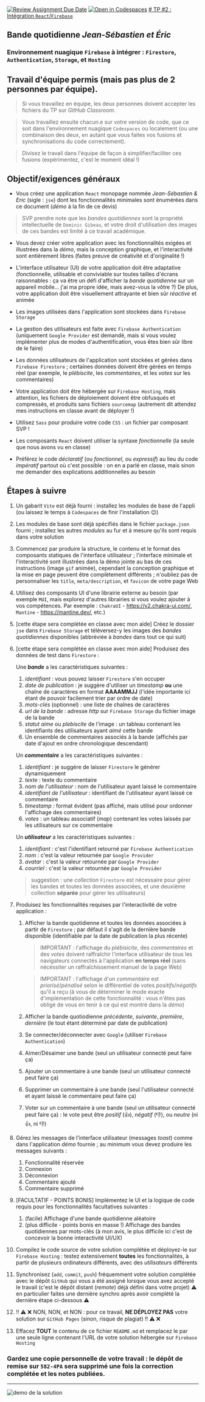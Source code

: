 [![Review Assignment Due Date](https://classroom.github.com/assets/deadline-readme-button-24ddc0f5d75046c5622901739e7c5dd533143b0c8e959d652212380cedb1ea36.svg)](https://classroom.github.com/a/rYOXzeBb)
[![Open in Codespaces](https://classroom.github.com/assets/launch-codespace-7f7980b617ed060a017424585567c406b6ee15c891e84e1186181d67ecf80aa0.svg)](https://classroom.github.com/open-in-codespaces?assignment_repo_id=14947796)
[# TP #2 : Intégration `React`/`Firebase`](https://bd-jse.web.app/)
## Bande quotidienne *Jean-Sébastien et Éric*
### Environnement nuagique `Firebase` à intégrer : `Firestore`, `Authentication`, `Storage`, et `Hosting`

## Travail d'équipe permis (mais pas plus de 2 personnes par équipe).

>Si vous travaillez en équipe, les deux personnes doivent accepter les fichiers du TP sur *GitHub Classroom*.

>Vous travaillez ensuite chacun.e sur votre version de code, que ce soit dans l'environnement nuagique `Codespaces` ou localement (ou une combinaison des deux, en autant que vous faites vos fusions et synchronisations du code correctement).

>Divisez le travail dans l'équipe de façon à simplifier/faciliter ces fusions (expérimentez, c'est le moment idéal !)

## Objectif/exigences généraux
* Vous créez une application `React` monopage nommée *Jean-Sébastien & Eric* (sigle : `jse`) dont les fonctionnalités minimales sont énumérées dans ce document (*démo* à la fin de ce devis)

>SVP prendre note que les *bandes quotidiennes* sont la propriété intellectuelle de `Dominic Gibeau`, et votre droit d'utilisation des images de ces bandes est limité à ce travail académique.

* Vous devez créer votre application avec les fonctionnalités exigées et illustrées dans la *démo*, mais la conception graphique, et l'interactivité sont entièrement libres (faites preuve de créativité et d'originalité !)

* L'interface utilisateur (UI) de votre application doit être adaptative (fonctionnelle, utilisable et conviviable sur toutes tailles d'écrans raisonnables : ça va être un défi d'afficher la *bande quotidienne* sur un appareil mobile... j'ai ma propre idée, mais avez-vous la vôtre ?) De plus, votre application doit être visuellement attrayante et bien sûr *réactive* et animée

* Les images utilisées dans l'application sont stockées dans `Firebase Storage`

* La gestion des utilisateurs est faite avec `Firebase Authentication` (uniquement `Google Provider` est demandé, mais si vous voulez implémenter plus de modes d'authentification, vous êtes bien sûr libre de le faire)

* Les données utilisateurs de l'application sont stockées et gérées dans `Firebase Firestore` ; certaines données doivent être gérées en temps réel (par exemple, le *plébiscite*, les *commentaires*, et les *votes* sur les commentaires)

* Votre application doit être hébergée sur `Firebase Hosting`, mais attention, les fichiers de déploiement doivent être obfusqués et compressés, et produits sans fichiers `sourcemap` (autrement dit attendez mes instructions en classe avant de déployer !)

* Utilisez `Sass` pour produire votre code `CSS` : un fichier par composant SVP ! 

* Les composants `React` doivent utiliser la syntaxe *fonctionnelle* (la seule que nous avons vu en classe)

* Préférez le code *déclaratif* (ou *fonctionnel*, ou *expressif*) au lieu du code *impératif* partout où c'est possible : on en a parlé en classe, mais sinon me demander des explications additionnelles au besoin

## Étapes à suivre
1. Un gabarit `Vite` est déjà fourni : installez les modules de base de l'appli (ou laissez le temps à `Codespaces` de finir l'installation :wink:)

1. Les modules de base sont déjà spécifiés dans le fichier `package.json` fourni ; installez les autres *modules* au fur et à mesure qu'ils sont requis dans votre solution

1. Commencez par produire la structure, le contenu et le format des composants statiques de l'interface utilisateur ; l'interface minimale et l'interactivité sont illustrées dans la démo jointe au bas de ces instructions (image `gif` animée), cependant la conception graphique et la mise en page peuvent être complètement différents ; n'oubliez pas de personnaliser les `title`, `meta/description`, et `favicon` de votre page Web

1. Utilisez des composants UI d'une librairie externe au besoin (par exemple `MUI`, mais explorez d'autres librairies si vous voulez ajouter à vos compétences. Par exemple : `ChakraUI` - https://v2.chakra-ui.com/, `Mantine` - https://mantine.dev/, etc.)

1. [cette étape sera complétée en classe avec mon aide] Créez le dossier `jse` dans `Firebase Storage` et téléversez-y les images des *bandes quotidiennes* disponibles (abbréviée à *bandes* dans tout ce qui suit) 

1. [cette étape sera complétée en classe avec mon aide] Produisez des données de test dans `Firestore` : 
    
    Une ***bande*** a les caractéristiques suivantes : 
    1. *identifiant* : vous pouvez laisser `Firestore` s'en occuper
    1. *date de publication* : je suggère d'utiliser un *timestamp* **ou** une chaîne de caractères en format **AAAAMMJJ** (l'idée importante ici étant de pouvoir facilement trier par ordre de date)
    1. *mots-clés* (optionnel) : une liste de chaînes de caractères
    1. *url de la bande* : adresse *http* sur `Firebase Storage` du fichier image de la bande
    1. *statut aime* ou *plebiscite* de l'image : un tableau contenant les identifiants des utilisateurs ayant *aimé* cette bande
    1. Un ensemble de commentaires associés à la bande (affichés par date d'ajout en ordre chronologique descendant)

    Un ***commentaire*** a les caractéristiques suivantes : 
    1. *identifiant* : je suggère de laisser `Firestore` le générer dynamiquement
    1. *texte* : texte du commentaire
    1. *nom de l'utilisateur* : nom de l'utilisateur ayant laissé le commentaire
    1. *identifiant de l'utilisateur* : identifiant de l'utilisateur ayant laissé ce commentaire
    1. *timestamp* : format évident (pas affiché, mais utilisé pour ordonner l'affichage des commentaires)
    1. *votes* : un tableau associatif (*map*) contenant les votes laissés par les utilisateurs sur ce commentaire

    Un ***utilisateur*** a les caractéristiques suivantes : 
    1. *identifiant* : c'est l'identifiant retourné par `Firebase Authentication`
    1. *nom* : c'est la valeur retournée par `Google Provider`
    1. *avatar* : c'est la valeur retournée par `Google Provider`
    1. *courriel* : c'est la valeur retournée par `Google Provider`

      >suggestion : une *collection* `Firestore` est nécessaire pour gérer les bandes et toutes les données associées, et une deuxième collection **séparée** pour gérer les utilisateurs)
  
1. Produisez les fonctionnalités requises par l'interactivité de votre application : 
    1. Afficher la bande quotidienne et toutes les données associées à partir de `Firestore` ; par défaut il s'agit de la dernière bande disponible (identifiable par la date de publication la plus récente)
    
        >IMPORTANT : l'affichage du *plébisicite*, des *commentaires* et des *votes* doivent raffraîchir l'interface utilisateur de tous les navigateurs connectés à l'application **en temps réel** (sans nécéssiter un raffraîchissement manuel de la page Web)
    
        >IMPORTANT : l'affichage d'un *commentaire* est *priorisé*/*pénalisé* selon le différentiel de votes *positifs*/*négatifs* qu'il a reçu (à vous de déterminer le mode exacte d'implémentation de cette fonctionnalité : vous n'êtes pas obligé de vous en tenir à ce qui est montré dans la *démo*)
    
    1. Afficher la bande quotiodienne *précédente*, *suivante*, *première*, *dernière* (le tout étant déterminé par date de publication)
    1. Se connecter/déconnecter avec `Google` (utiliser `Firebase Authentication`)
    1. Aimer/Désaimer une bande (seul un utilisateur connecté peut faire ça) 
    1. Ajouter un commentaire à une bande (seul un utilisateur connecté peut faire ça)
    1. Supprimer un commentaire à une bande (seul l'utilisateur connecté et ayant laissé le commentaire peut faire ça)
    1. Voter sur un commentaire à une bande (seul un utilisateur connecté peut faire ça) : le vote peut être *positif* (👍), *négatif* (👎), ou *neutre* (ni 👍, ni 👎)

1. Gérez les messages de l'interface utilisateur (messages *toast*) comme dans l'application *démo* fournie ; au minimum vous devez produire les messages suivants : 
    1. Fonctionnalité réservée
    1. Connexion 
    1. Déconnexion 
    1. Commentaire ajouté
    1. Commentaire supprimé

1. [FACULTATIF - POINTS BONIS] Implémentez le UI et la logique de code requis pour les fonctionnalités facultatives suivantes :
    1. (facile) Affichage d'une bande quotidienne aléatoire
    1. (plus difficile - points bonis en masse !) Affichage des bandes quotidiennes par mots-clés (à mon avis, le plus difficile ici c'est de concevoir la bonne interactivité UI/UX)

1. Compilez le code source de votre solution complétée et déployez-le sur `Firebase Hosting` : testez extensivement **toutes** les fonctionnalités, à partir de plusieurs ordinateurs différents, avec des *utilisateurs* différents

1. Synchronisez (`add`, `commit`, `push`) fréquemment votre solution complétée avec le dépôt `GitHub` qui vous a été assigné lorsque vous avez accepté le travail (c'est le dépôt distant (*remote*) déjà défini dans votre projet)
:warning: en particulier faites une dernière synchro après avoir complété la dernière étape ci-dessous :warning:

1. :bangbang: :warning: :x: NON, NON, et NON : pour ce travail, **NE DÉPLOYEZ PAS** votre solution sur `GitHub Pages` (sinon, risque de plagiat) :bangbang: :warning: :x:

1. Effacez **TOUT** le contenu de ce fichier `README.md` et remplacez le par une seule ligne contenant l'URL de votre solution hébergée sur `Firebase Hosting`

### Gardez une copie personnelle de votre travail : le dépôt de remise sur `582-4PA` sera supprimé une fois la correction complétée et les notes publiées.

---

<img src="/admin/demo.gif" alt="demo de la solution" title="Démo de la solution modèle" />
